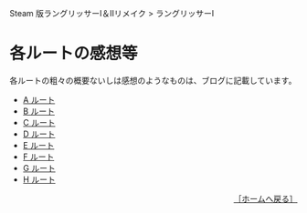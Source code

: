Steam 版ラングリッサーⅠ＆Ⅱリメイク > ラングリッサーⅠ

# 各ルートの感想等

各ルートの粗々の概要ないしは感想のようなものは、ブログに記載しています。

- [A ルート](https://shinta0806be.ldblog.jp/archives/10592234.html)
- [B ルート](https://shinta0806be.ldblog.jp/archives/10594968.html)
- [C ルート](https://shinta0806be.ldblog.jp/archives/10595200.html)
- [D ルート](https://shinta0806be.ldblog.jp/archives/10595884.html)
- [E ルート](https://shinta0806be.ldblog.jp/archives/10597146.html)
- [F ルート](https://shinta0806be.ldblog.jp/archives/10599696.html)
- [G ルート](https://shinta0806be.ldblog.jp/archives/10600289.html)
- [H ルート](https://shinta0806be.ldblog.jp/archives/10601132.html)

<div align="right">
  <a href="../README.md">［ホームへ戻る］</a>
</div>

